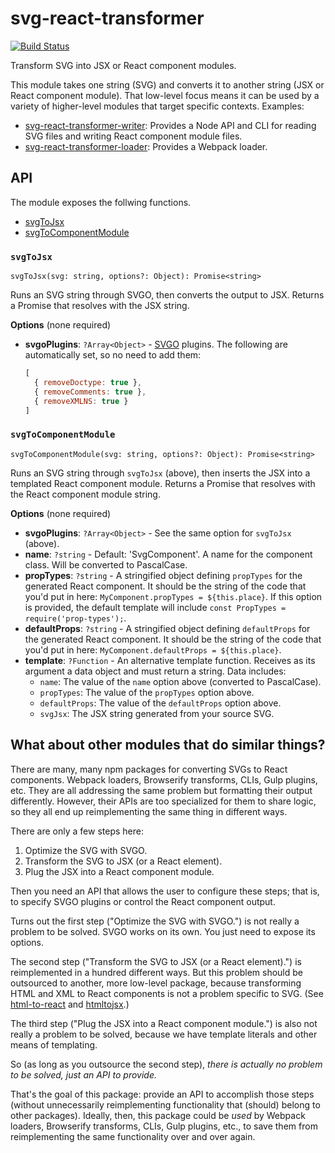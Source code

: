 # svg-react-transformer

[![Build Status](https://travis-ci.org/mapbox/svg-react-transformer.svg?branch=master)](https://travis-ci.org/mapbox/svg-react-transformer)

Transform SVG into JSX or React component modules.

This module takes one string (SVG) and converts it to another string (JSX or React component module).
That low-level focus means it can be used by a variety of higher-level modules that target specific contexts.
Examples:

- [svg-react-transformer-writer](https://github.com/mapbox/svg-react-transformer-writer): Provides a Node API and CLI for reading SVG files and writing React component module files.
- [svg-react-transformer-loader](https://github.com/mapbox/svg-react-transformer-loader): Provides a Webpack loader.

## API

The module exposes the follwing functions.

- [svgToJsx](#svgtojsx)
- [svgToComponentModule](#svgtocomponentmodule)

### `svgToJsx`

`svgToJsx(svg: string, options?: Object): Promise<string>`

Runs an SVG string through SVGO, then converts the output to JSX.
Returns a Promise that resolves with the JSX string.

**Options** (none required)

- **svgoPlugins**: `?Array<Object>` - [SVGO](https://github.com/svg/svgo) plugins.
  The following are automatically set, so no need to add them:
  ```js
  [
    { removeDoctype: true },
    { removeComments: true },
    { removeXMLNS: true }
  ]
  ```

### `svgToComponentModule`

`svgToComponentModule(svg: string, options?: Object): Promise<string>`

Runs an SVG string through `svgToJsx` (above), then inserts the JSX into a templated React component module.
Returns a Promise that resolves with the React component module string.

**Options** (none required)

- **svgoPlugins**: `?Array<Object>` - See the same option for `svgToJsx` (above).
- **name**: `?string` - Default: 'SvgComponent'.
  A name for the component class.
  Will be converted to PascalCase.
- **propTypes**: `?string` - A stringified object defining `propTypes` for the generated React component.
  It should be the string of the code that you'd put in here: `MyComponent.propTypes = ${this.place}`.
  If this option is provided, the default template will include `const PropTypes = require('prop-types');`.
- **defaultProps**: `?string` - A stringified object defining `defaultProps` for the generated React component.
  It should be the string of the code that you'd put in here: `MyComponent.defaultProps = ${this.place}`.
- **template**: `?Function` - An alternative template function.
  Receives as its argument a data object and must return a string.
  Data includes:
  - `name`: The value of the `name` option above (converted to PascalCase).
  - `propTypes`: The value of the `propTypes` option above.
  - `defaultProps`: The value of the `defaultProps` option above.
  - `svgJsx`: The JSX string generated from your source SVG.

## What about other modules that do similar things?

There are many, many npm packages for converting SVGs to React components.
Webpack loaders, Browserify transforms, CLIs, Gulp plugins, etc.
They are all addressing the same problem but formatting their output differently.
However, their APIs are too specialized for them to share logic, so they all end up reimplementing the same thing in different ways.

There are only a few steps here:
1. Optimize the SVG with SVGO.
2. Transform the SVG to JSX (or a React element).
3. Plug the JSX into a React component module.

Then you need an API that allows the user to configure these steps; that is, to specify SVGO plugins or control the React component output.

Turns out the first step ("Optimize the SVG with SVGO.") is not really a problem to be solved.
SVGO works on its own.
You just need to expose its options.

The second step ("Transform the SVG to JSX (or a React element).") is reimplemented in a hundred different ways.
But this problem should be outsourced to another, more low-level package, because transforming HTML and XML to React components is not a problem specific to SVG. (See [html-to-react](https://github.com/aknuds1/html-to-react) and [htmltojsx](https://www.npmjs.com/package/htmltojsx).)

The third step ("Plug the JSX into a React component module.") is also not really a problem to be solved, because we have template literals and other means of templating.

So (as long as you outsource the second step), *there is actually no problem to be solved, just an API to provide.*

That's the goal of this package: provide an API to accomplish those steps (without unnecessarily reimplementing functionality that (should) belong to other packages). Ideally, then, this package could be *used* by Webpack loaders, Browserify transforms, CLIs, Gulp plugins, etc., to save them from reimplementing the same functionality over and over again.
